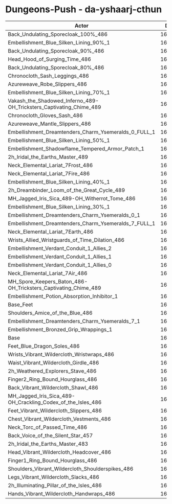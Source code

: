 # Dungeons-Push - da-yshaarj-cthun
| Actor | DPS | Increase |
|---|:---:|:---:|
|Back_Undulating_Sporecloak_100%_486|164901|1.65%|
|Embellishment_Blue_Silken_Lining_90%_1|164719|1.54%|
|Back_Undulating_Sporecloak_90%_486|164648|1.50%|
|Head_Hood_of_Surging_Time_486|164591|1.46%|
|Back_Undulating_Sporecloak_80%_486|164379|1.33%|
|Chronocloth_Sash_Leggings_486|164350|1.31%|
|Azureweave_Robe_Slippers_486|164238|1.25%|
|Embellishment_Blue_Silken_Lining_70%_1|164192|1.22%|
|Vakash_the_Shadowed_Inferno_489-OH_Tricksters_Captivating_Chime_489|164143|1.19%|
|Chronocloth_Gloves_Sash_486|164101|1.16%|
|Azureweave_Mantle_Slippers_486|164000|1.10%|
|Embellishment_Dreamtenders_Charm_Ysemeralds_0_FULL_1|163844|1.00%|
|Embellishment_Blue_Silken_Lining_50%_1|163620|0.86%|
|Embellishment_Shadowflame_Tempered_Armor_Patch_1|163586|0.84%|
|2h_Iridal_the_Earths_Master_489|163527|0.81%|
|Neck_Elemental_Lariat_7Frost_486|163447|0.76%|
|Neck_Elemental_Lariat_7Fire_486|163444|0.76%|
|Embellishment_Blue_Silken_Lining_40%_1|163361|0.71%|
|2h_Dreambinder_Loom_of_the_Great_Cycle_489|163327|0.68%|
|MH_Jagged_Iris_Sica_489-OH_Witherrot_Tome_486|163128|0.56%|
|Embellishment_Blue_Silken_Lining_30%_1|163084|0.53%|
|Embellishment_Dreamtenders_Charm_Ysemeralds_0_1|163057|0.52%|
|Embellishment_Dreamtenders_Charm_Ysemeralds_7_FULL_1|163053|0.52%|
|Neck_Elemental_Lariat_7Earth_486|163033|0.50%|
|Wrists_Allied_Wristguards_of_Time_Dilation_486|163018|0.49%|
|Embellishment_Verdant_Conduit_1_Allies_2|162983|0.47%|
|Embellishment_Verdant_Conduit_1_Allies_1|162976|0.47%|
|Embellishment_Verdant_Conduit_1_Allies_0|162960|0.46%|
|Neck_Elemental_Lariat_7Air_486|162812|0.37%|
|MH_Spore_Keepers_Baton_486-OH_Tricksters_Captivating_Chime_489|162761|0.34%|
|Embellishment_Potion_Absorption_Inhibitor_1|162518|0.19%|
|Base_Feet|162414|0.12%|
|Shoulders_Amice_of_the_Blue_486|162376|0.10%|
|Embellishment_Dreamtenders_Charm_Ysemeralds_7_1|162371|0.09%|
|Embellishment_Bronzed_Grip_Wrappings_1|162281|0.04%|
|Base|162217|0.00%|
|Feet_Blue_Dragon_Soles_486|162040|-0.11%|
|Wrists_Vibrant_Wildercloth_Wristwraps_486|161999|-0.13%|
|Waist_Vibrant_Wildercloth_Girdle_486|161956|-0.16%|
|2h_Weathered_Explorers_Stave_486|161954|-0.16%|
|Finger2_Ring_Bound_Hourglass_486|161941|-0.17%|
|Back_Vibrant_Wildercloth_Shawl_486|161803|-0.26%|
|MH_Jagged_Iris_Sica_489-OH_Crackling_Codex_of_the_Isles_486|161752|-0.29%|
|Feet_Vibrant_Wildercloth_Slippers_486|161729|-0.30%|
|Chest_Vibrant_Wildercloth_Vestments_486|161654|-0.35%|
|Neck_Torc_of_Passed_Time_486|161647|-0.35%|
|Back_Voice_of_the_Silent_Star_457|161639|-0.36%|
|2h_Iridal_the_Earths_Master_483|161624|-0.37%|
|Head_Vibrant_Wildercloth_Headcover_486|161609|-0.38%|
|Finger1_Ring_Bound_Hourglass_486|161584|-0.39%|
|Shoulders_Vibrant_Wildercloth_Shoulderspikes_486|161404|-0.50%|
|Legs_Vibrant_Wildercloth_Slacks_486|161334|-0.54%|
|2h_Illuminating_Pillar_of_the_Isles_486|161329|-0.55%|
|Hands_Vibrant_Wildercloth_Handwraps_486|161125|-0.67%|
